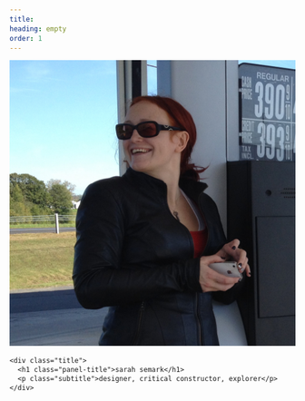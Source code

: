 ```yaml
---
title: 
heading: empty
order: 1
---
```


 <div class="header">
	<img src="/assets/img/s.jpg" class="intro-image" alt="Me.">

	<div class="title">
	  <h1 class="panel-title">sarah semark</h1>
	  <p class="subtitle">designer, critical constructor, explorer</p>
	</div>
</div>

